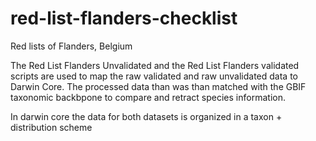 # red-list-flanders-checklist
Red lists of Flanders, Belgium

The Red List Flanders Unvalidated and the Red List Flanders validated scripts are used to map the raw validated and raw unvalidated data to Darwin Core. The processed data than was than matched with the GBIF taxonomic backbpone to compare and retract species information.

In darwin core the data for both datasets is organized in a taxon + distribution scheme

